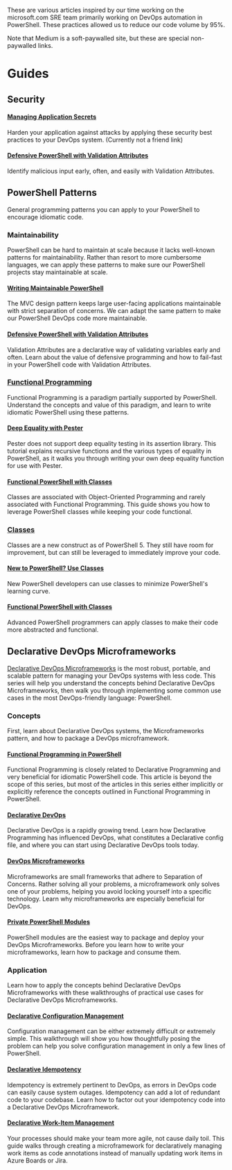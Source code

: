 These are various articles inspired by our time working on the microsoft.com SRE team primarily working on DevOps automation in PowerShell.  These practices allowed us to reduce our code volume by 95%.

Note that Medium is a soft-paywalled site, but these are special non-paywalled links.

# Guides

<a id="aot-security"></a>
## Security
#### [Managing Application Secrets](https://medium.com/@zwc101/managing-application-secrets-88dd8d54d14a)
Harden your application against attacks by applying these security best practices to your DevOps system.  (Currently not a friend link)
#### [Defensive PowerShell with Validation Attributes](https://itnext.io/defensive-powershell-with-validation-attributes-8e7303e179fd?source=friends_link&sk=14765ca9554709a77f8af7d73612ef5b)
Identify malicious input early, often, and easily with Validation Attributes.

<a id="aot-patterns"></a>
## PowerShell Patterns
General programming patterns you can apply to your PowerShell to encourage idiomatic code.
### Maintainability
PowerShell can be hard to maintain at scale because it lacks well-known patterns for maintainability.  Rather than resort to more cumbersome languages, we can apply these patterns to make sure our PowerShell projects stay maintainable at scale.
#### [Writing Maintainable PowerShell](https://itnext.io/writing-maintainable-powershell-503e5b680ed9?source=friends_link&sk=cb9d5774841a296904560f3e834776c1)
The MVC design pattern keeps large user-facing applications maintainable with strict separation of concerns.  We can adapt the same pattern to make our PowerShell DevOps code more maintainable.
#### [Defensive PowerShell with Validation Attributes](https://itnext.io/defensive-powershell-with-validation-attributes-8e7303e179fd?source=friends_link&sk=14765ca9554709a77f8af7d73612ef5b)
Validation Attributes are a declarative way of validating variables early and often.  Learn about the value of defensive programming and how to fail-fast in your PowerShell code with Validation Attributes.
### [Functional Programming](https://medium.com/swlh/functional-programming-in-powershell-876edde1aadb?source=friends_link&sk=e684adbee39b5c936e44e59a1126f4eb)
Functional Programming is a paradigm partially supported by PowerShell.  Understand the concepts and value of this paradigm, and learn to write idiomatic PowerShell using these patterns.
#### [Deep Equality with Pester](https://medium.com/swlh/deep-equality-with-pester-a9a00c3cd8a1?source=friends_link&sk=2013644007cecad8a8f667686c4f870e)
Pester does not support deep equality testing in its assertion library.  This tutorial explains recursive functions and the various types of equality in PowerShell, as it walks you through writing your own deep equality function for use with Pester.
#### [Functional PowerShell with Classes](https://medium.com/faun/functional-powershell-with-classes-820c8e9acd8f?source=friends_link&sk=9570a8944584ba79819dd755954b7534)
Classes are associated with Object-Oriented Programming and rarely associated with Functional Programming.  This guide shows you how to leverage PowerShell classes while keeping your code functional.
### [Classes](https://medium.com/@cjkuech/you-should-be-using-powershell-classes-9966db76f909?source=friends_link&sk=53484c368e5fd6d3f892bb7bb7aa8be7)
Classes are a new construct as of PowerShell 5.  They still have room for improvement, but can still be leveraged to immediately improve your code.
#### [New to PowerShell? Use Classes](https://itnext.io/new-to-powershell-use-classes-ab7b1e6f72ec?source=friends_link&sk=818e1447e59e377d5d37f641aade3d9d)
New PowerShell developers can use classes to minimize PowerShell's learning curve.
#### [Functional PowerShell with Classes](https://medium.com/faun/functional-powershell-with-classes-820c8e9acd8f?source=friends_link&sk=9570a8944584ba79819dd755954b7534)
Advanced PowerShell programmers can apply classes to make their code more abstracted and functional.

<a id="aot-microframeworks"></a>
## Declarative DevOps Microframeworks
[Declarative DevOps Microframeworks](https://medium.com/@cjkuech/declarative-devops-microframeworks-9908c8d05332?source=friends_link&sk=4e361c6020912fb160e626994a6e5184) is the most robust, portable, and scalable pattern for managing your DevOps systems with less code. This series will help you understand the concepts behind Declarative DevOps Microframeworks, then walk you through implementing some common use cases in the most DevOps-friendly language: PowerShell.
### Concepts
First, learn about Declarative DevOps systems, the Microframeworks pattern, and how to package a DevOps microframework.
#### [Functional Programming in PowerShell](https://medium.com/swlh/functional-programming-in-powershell-876edde1aadb?source=friends_link&sk=e684adbee39b5c936e44e59a1126f4eb)
Functional Programming is closely related to Declarative Programming and very beneficial for idiomatic PowerShell code. This article is beyond the scope of this series, but most of the articles in this series either implicitly or explicitly reference the concepts outlined in Functional Programming in PowerShell.
#### [Declarative DevOps](https://itnext.io/declarative-devops-30788ddd43cd?source=friends_link&sk=f7363f0ff3b3a31059f9a6473e2f949e)
Declarative DevOps is a rapidly growing trend. Learn how Declarative Programming has influenced DevOps, what constitutes a Declarative config file, and where you can start using Declarative DevOps tools today.
#### [DevOps Microframeworks](https://medium.com/@cjkuech/devops-microframeworks-715b882b979c?source=friends_link&sk=9872eebbc5966c7d31b7f3754303a036)
Microframeworks are small frameworks that adhere to Separation of Concerns. Rather solving all your problems, a microframework only solves one of your problems, helping you avoid locking yourself into a specific technology. Learn why microframeworks are especially beneficial for DevOps.
#### [Private PowerShell Modules](https://itnext.io/private-powershell-modules-76f51a1bf893?source=friends_link&sk=6091d95285ebfd4df4483cd6e9babee4)
PowerShell modules are the easiest way to package and deploy your DevOps Microframeworks. Before you learn how to write your microframeworks, learn how to package and consume them.

<a id="aot-applications"></a>
### Application
Learn how to apply the concepts behind Declarative DevOps Microframeworks with these walkthroughs of practical use cases for Declarative DevOps Microframeworks.
#### [Declarative Configuration Management](https://medium.com/@cjkuech/declarative-config-management-daec4007bb77?source=friends_link&sk=eced0bf506385e79292fc3ae2249776d)
Configuration management can be either extremely difficult or extremely simple. This walkthrough will show you how thoughtfully posing the problem can help you solve configuration management in only a few lines of PowerShell.
#### [Declarative Idempotency](https://itnext.io/declarative-idempotency-aaa07c6dd9a0?source=friends_link&sk=f0464e8e29525b23aabe766bfb557dd7)
Idempotency is extremely pertinent to DevOps, as errors in DevOps code can easily cause system outages. Idempotency can add a lot of redundant code to your codebase. Learn how to factor out your idempotency code into a Declarative DevOps Microframework.
#### [Declarative Work-Item Management](https://medium.com/swlh/automating-work-item-management-fd9add6351d0?source=friends_link&sk=5bfb6cd0379fdd489560d194521c4007)
Your processes should make your team more agile, not cause daily toil. This guide walks through creating a microframework for declaratively managing work items as code annotations instead of manually updating work items in Azure Boards or Jira.
